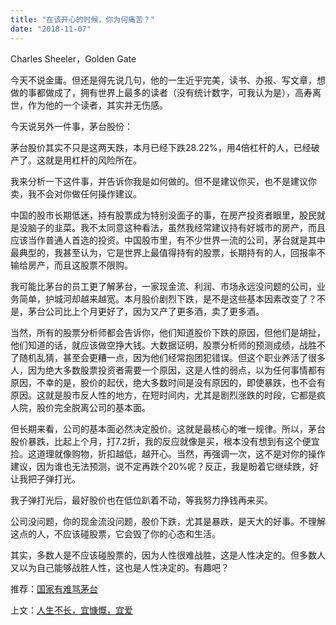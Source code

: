 ```yaml
---
title: "在该开心的时候，你为何痛苦？"
date: "2018-11-07"
---
```


Charles Sheeler，Golden Gate

今天不说金庸。但还是得先说几句，他的一生近乎完美，读书、办报、写文章，想做的事都做成了，拥有世界上最多的读者（没有统计数字，可我认为是），高寿离世，作为他的一个读者，其实并无伤感。

今天说另外一件事，茅台股份：

茅台股价其实不只是这两天跌，本月已经下跌28.22%，用4倍杠杆的人，已经破产了。这就是用杠杆的风险所在。

我来分析一下这件事，并告诉你我是如何做的。但不是建议你买，也不是建议你卖，我不会对你做任何操作建议。

中国的股市长期低迷，持有股票成为特别没面子的事，在房产投资者眼里，股民就是没脑子的韭菜。我不太同意这种看法，虽然我经常建议持有好城市的房产，而且应该当作普通人首选的投资。中国股市里，有不少世界一流的公司，茅台就是其中最典型的，我甚至认为，它是世界上最值得持有的股票，长期持有的人，回报率不输给房产，而且这股票不限购。

我可能比茅台的员工更了解茅台，一家现金流、利润、市场永远没问题的公司，业务简单，护城河却越来越宽。本月股价剧烈下跌，是不是这些基本因素改变了？不是，茅台公司比上个月更好了，因为又产了更多酒，卖了更多酒。

当然，所有的股票分析师都会告诉你，他们知道股价下跌的原因，但他们是胡扯，他们知道的话，就应该做空挣大钱。大数据证明，股票分析师的预测成绩，战胜不了随机乱猜，甚至会更糟一点，因为他们经常抱团犯错误。但这个职业养活了很多人，因为绝大多数股票投资者需要一个原因，这是人性的弱点，以为任何事情都有原因，不幸的是，股价的起伏，绝大多数时间是没有原因的，即使暴跌，也不会有原因。这就是股市反人性的地方，在短时间内，尤其是剧烈涨跌的时段，它都是疯人院，股价完全脱离公司的基本面。

但长期来看，公司的基本面必然决定股价。这就是最核心的唯一规律。所以，茅台股价暴跌，比起上个月，打7.2折，我的反应就像是买，根本没有想到有这个便宜捡。这道理就像购物，折扣越低，越开心。当然，再强调一次，这不是对你的操作建议，因为谁也无法预测，说不定再跌个20%呢？反正，我是盼着它继续跌，好让我把子弹打光。

我子弹打光后，最好股价也在低位趴着不动，等我努力挣钱再来买。

公司没问题，你的现金流没问题，股价下跌，尤其是暴跌，是天大的好事。不理解这点的人，不应该碰股票，它会毁了你的心态和生活。

其实，多数人是不应该碰股票的，因为人性很难战胜，这是人性决定的。但多数人又以为自己能够战胜人性，这也是人性决定的。有趣吧？

推荐：[国家有难骂茅台](http://mp.weixin.qq.com/s?__biz=MjM5NDU0Mjk2MQ==&mid=2651627187&idx=1&sn=561f4b43a2172c2cc8dba02fae9a9a93&chksm=bd7e1aad8a0993bb92c435e178b3985b048987d5780e0525d61e52919834c55f13c82d185742&scene=21#wechat_redirect)

上文：[人生不长，宜慷慨，宜爱](http://mp.weixin.qq.com/s?__biz=MjM5NDU0Mjk2MQ==&mid=2651631301&idx=1&sn=ea9866c253009944c6c14bfbc24a2002&chksm=bd7e2adb8a09a3cd3c4137d0e02c80872edaf3743b885f402c943dad128f5a489bfea5953ce4&scene=21#wechat_redirect)
